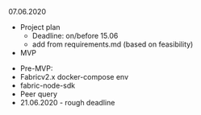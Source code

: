 07.06.2020
* Project plan
  - Deadline: on/before 15.06
  - add from requirements.md (based on feasibility)
* MVP
 - Pre-MVP:
  - Fabricv2.x docker-compose env
  - fabric-node-sdk
  - Peer query
  - 21.06.2020 - rough deadline
 

